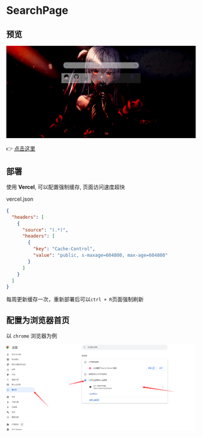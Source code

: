 # SearchPage

## 预览

![example](./doc/image-20230319121208004.png)

👉 [点击这里](https://search.zcyblog.tk)

## 部署

使用 **Vercel**, 可以配置强制缓存, 页面访问速度超快

vercel.json
```json
{
  "headers": [
    {
      "source": "(.*)",
      "headers": [
        {
          "key": "Cache-Control",
          "value": "public, s-maxage=604800, max-age=604800"
        }
      ]
    }
  ]
}

```

每周更新缓存一次，重新部署后可以`ctrl + R`页面强制刷新

## 配置为浏览器首页

以 `chrome` 浏览器为例

![ZCY_SearchPage](./doc/image-20230319122925565.png)